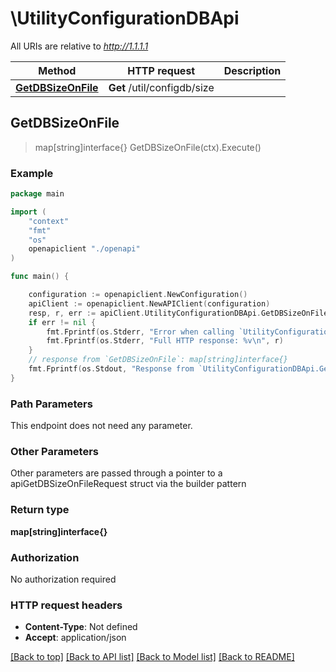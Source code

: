 # \UtilityConfigurationDBApi

All URIs are relative to *http://1.1.1.1*

Method | HTTP request | Description
------------- | ------------- | -------------
[**GetDBSizeOnFile**](UtilityConfigurationDBApi.md#GetDBSizeOnFile) | **Get** /util/configdb/size | 



## GetDBSizeOnFile

> map[string]interface{} GetDBSizeOnFile(ctx).Execute()





### Example

```go
package main

import (
    "context"
    "fmt"
    "os"
    openapiclient "./openapi"
)

func main() {

    configuration := openapiclient.NewConfiguration()
    apiClient := openapiclient.NewAPIClient(configuration)
    resp, r, err := apiClient.UtilityConfigurationDBApi.GetDBSizeOnFile(context.Background()).Execute()
    if err != nil {
        fmt.Fprintf(os.Stderr, "Error when calling `UtilityConfigurationDBApi.GetDBSizeOnFile``: %v\n", err)
        fmt.Fprintf(os.Stderr, "Full HTTP response: %v\n", r)
    }
    // response from `GetDBSizeOnFile`: map[string]interface{}
    fmt.Fprintf(os.Stdout, "Response from `UtilityConfigurationDBApi.GetDBSizeOnFile`: %v\n", resp)
}
```

### Path Parameters

This endpoint does not need any parameter.

### Other Parameters

Other parameters are passed through a pointer to a apiGetDBSizeOnFileRequest struct via the builder pattern


### Return type

**map[string]interface{}**

### Authorization

No authorization required

### HTTP request headers

- **Content-Type**: Not defined
- **Accept**: application/json

[[Back to top]](#) [[Back to API list]](../README.md#documentation-for-api-endpoints)
[[Back to Model list]](../README.md#documentation-for-models)
[[Back to README]](../README.md)

